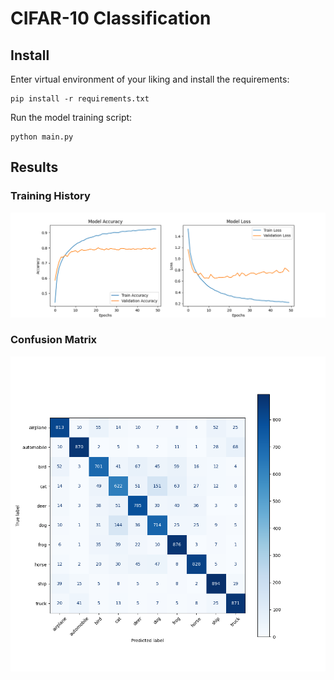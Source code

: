 # CIFAR-10 Classification

## Install

Enter virtual environment of your liking and install the requirements:
```shell
pip install -r requirements.txt
```

Run the model training script:
```shell
python main.py
```


## Results
### Training History
![Training History](reports/figures/training_history.png )
### Confusion Matrix
![Confusion Matrix](reports/figures/confusion_matrix.png )


